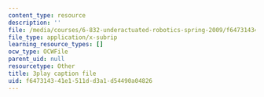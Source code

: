```yaml
---
content_type: resource
description: ''
file: /media/courses/6-832-underactuated-robotics-spring-2009/f647314341e1511dd3a1d54490a04826_QI09XKVW_8E.srt
file_type: application/x-subrip
learning_resource_types: []
ocw_type: OCWFile
parent_uid: null
resourcetype: Other
title: 3play caption file
uid: f6473143-41e1-511d-d3a1-d54490a04826
---
```

